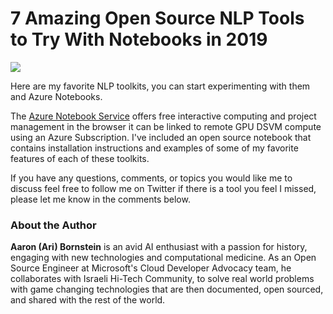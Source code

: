 # 7 Amazing Open Source NLP Tools to Try With Notebooks in 2019

![](https://cdn-images-1.medium.com/max/1200/1*qsRJFHCxC0edtLuZeoUi4g.png)

Here are my favorite NLP toolkits, you can start experimenting with them and Azure Notebooks.

The [Azure Notebook Service](https://docs.microsoft.com/en-us/azure/notebooks/?WT.mc_id=azuremedium-blog-abornst) offers free interactive computing and project management in the browser it can be linked to remote GPU DSVM compute using an Azure Subscription. I've included an open source notebook that contains installation instructions and examples of some of my favorite features of each of these toolkits.

If you have any questions, comments, or topics you would like me to discuss feel free to follow me on Twitter if there is a tool you feel I missed, please let me know in the comments below.

### About the Author
**Aaron (Ari) Bornstein** is an avid AI enthusiast with a passion for history, engaging with new technologies and computational medicine. As an Open Source Engineer at Microsoft's Cloud Developer Advocacy team, he collaborates with Israeli Hi-Tech Community, to solve real world problems with game changing technologies that are then documented, open sourced, and shared with the rest of the world.
